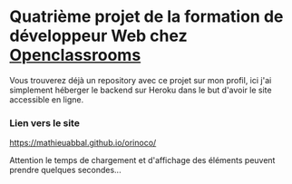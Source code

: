 # Quatrième projet de la formation de développeur Web chez [Openclassrooms](https://openclassrooms.com/fr/paths/185-developpeur-web)  

Vous trouverez déjà un repository avec ce projet sur mon profil, ici j'ai simplement héberger le backend sur Heroku dans le but d'avoir le site accessible en ligne.  

### Lien vers le site  


https://mathieuabbal.github.io/orinoco/


Attention le temps de chargement et d'affichage des éléments peuvent prendre quelques secondes...  
